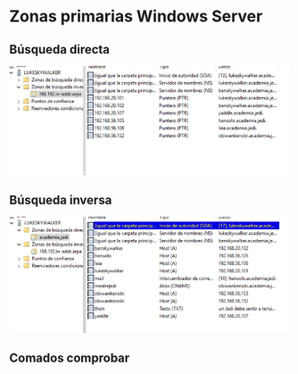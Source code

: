# Zonas primarias Windows Server


## Búsqueda directa
![Búsqueda directa](./2025-10-16_12-07.png)

## Búsqueda inversa

![Búsqueda inversa](./2025-10-16_12-08.png)


## Comados comprobar

